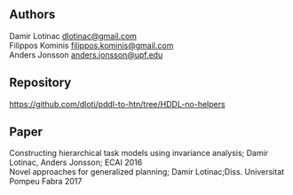 ## Authors
Damir Lotinac <dlotinac@gmail.com>  
Filippos Kominis <filippos.kominis@gmail.com>  
Anders Jonsson <anders.jonsson@upf.edu>

## Repository
https://github.com/dloti/pddl-to-htn/tree/HDDL-no-helpers

## Paper
Constructing hierarchical task models using invariance analysis; Damir Lotinac, Anders Jonsson; ECAI 2016  
Novel approaches for generalized planning; Damir Lotinac;Diss. Universitat Pompeu Fabra 2017
